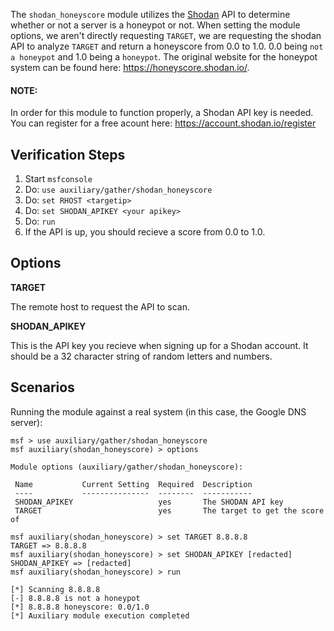 The `shodan_honeyscore` module utilizes the [Shodan](https://www.shodan.io/) API to determine whether or not a server is a honeypot or not. 
When setting the module options, we aren't directly requesting `TARGET`, we are requesting the shodan API to analyze `TARGET` and return a honeyscore from 0.0 to 1.0. 0.0 being `not a honeypot` and 1.0 being a `honeypot`. The original website for the honeypot system can be found here: https://honeyscore.shodan.io/. 

#### NOTE: 
In order for this module to function properly, a Shodan API key is needed. You can register for a free acount here: https://account.shodan.io/register

## Verification Steps

  1. Start `msfconsole`
  2. Do: `use auxiliary/gather/shodan_honeyscore`
  3. Do: `set RHOST <targetip>`
  4. Do: `set SHODAN_APIKEY <your apikey>`
  5. Do: `run`
  6. If the API is up, you should recieve a score from 0.0 to 1.0.

## Options

  **TARGET**
  
  The remote host to request the API to scan.
  
  **SHODAN_APIKEY**

  This is the API key you recieve when signing up for a Shodan account. It should be a 32 character string of random letters and numbers.
  

## Scenarios

Running the module against a real system (in this case, the Google DNS server):

  ```
  msf > use auxiliary/gather/shodan_honeyscore
msf auxiliary(shodan_honeyscore) > options

Module options (auxiliary/gather/shodan_honeyscore):

   Name           Current Setting  Required  Description
   ----           ---------------  --------  -----------
   SHODAN_APIKEY                   yes       The SHODAN API key
   TARGET                          yes       The target to get the score of

msf auxiliary(shodan_honeyscore) > set TARGET 8.8.8.8
TARGET => 8.8.8.8
msf auxiliary(shodan_honeyscore) > set SHODAN_APIKEY [redacted]
SHODAN_APIKEY => [redacted]
msf auxiliary(shodan_honeyscore) > run

[*] Scanning 8.8.8.8
[-] 8.8.8.8 is not a honeypot
[*] 8.8.8.8 honeyscore: 0.0/1.0
[*] Auxiliary module execution completed
  ```
